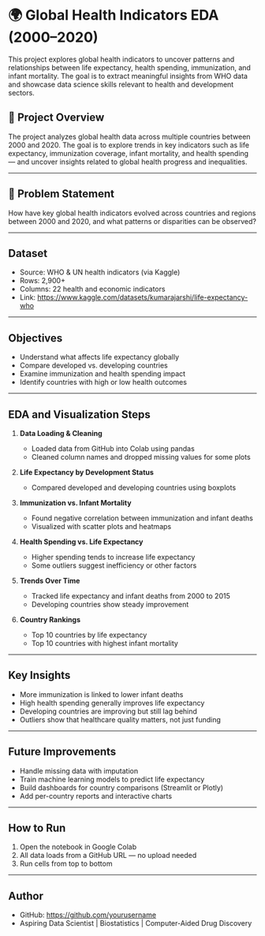 # 🌍 Global Health Indicators EDA (2000–2020)

This project explores global health indicators to uncover patterns and relationships between life expectancy, health spending, immunization, and infant mortality. The goal is to extract meaningful insights from WHO data and showcase data science skills relevant to health and development sectors.

## 📌 Project Overview

The project analyzes global health data across multiple countries between 2000 and 2020. The goal is to explore trends in key indicators such as life expectancy, immunization coverage, infant mortality, and health spending — and uncover insights related to global health progress and inequalities.

---

## 🎯 Problem Statement

How have key global health indicators evolved across countries and regions between 2000 and 2020, and what patterns or disparities can be observed?

---

## Dataset
- Source: WHO & UN health indicators (via Kaggle)
- Rows: 2,900+
- Columns: 22 health and economic indicators
- Link: https://www.kaggle.com/datasets/kumarajarshi/life-expectancy-who

---

## Objectives
- Understand what affects life expectancy globally
- Compare developed vs. developing countries
- Examine immunization and health spending impact
- Identify countries with high or low health outcomes

---

## EDA and Visualization Steps

1. **Data Loading & Cleaning**
   - Loaded data from GitHub into Colab using pandas
   - Cleaned column names and dropped missing values for some plots

2. **Life Expectancy by Development Status**
   - Compared developed and developing countries using boxplots

3. **Immunization vs. Infant Mortality**
   - Found negative correlation between immunization and infant deaths
   - Visualized with scatter plots and heatmaps

4. **Health Spending vs. Life Expectancy**
   - Higher spending tends to increase life expectancy
   - Some outliers suggest inefficiency or other factors

5. **Trends Over Time**
   - Tracked life expectancy and infant deaths from 2000 to 2015
   - Developing countries show steady improvement

6. **Country Rankings**
   - Top 10 countries by life expectancy
   - Top 10 countries with highest infant mortality

---

## Key Insights

- More immunization is linked to lower infant deaths
- High health spending generally improves life expectancy
- Developing countries are improving but still lag behind
- Outliers show that healthcare quality matters, not just funding

---

## Future Improvements

- Handle missing data with imputation
- Train machine learning models to predict life expectancy
- Build dashboards for country comparisons (Streamlit or Plotly)
- Add per-country reports and interactive charts

---

## How to Run

1. Open the notebook in Google Colab
2. All data loads from a GitHub URL — no upload needed
3. Run cells from top to bottom

---

## Author

- GitHub: https://github.com/yourusername
- Aspiring Data Scientist | Biostatistics | Computer-Aided Drug Discovery

